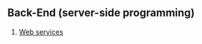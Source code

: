 ## Back-End (server-side programming)

1. [Web services](https://github.com/neutrino-git/TelerikAcademy/tree/master/Back-End/Web-services)

